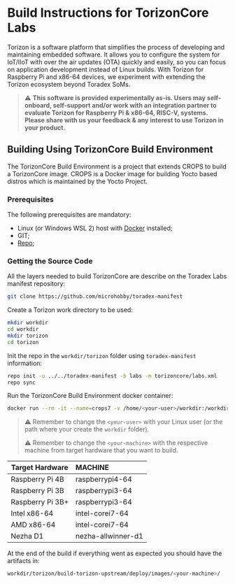 # Build Instructions for TorizonCore Labs

Torizon is a software platform that simplifies the process of developing and maintaining embedded software. It allows you to configure the system for IoT/IIoT with over the air updates (OTA) quickly and easily, so you can focus on application development instead of Linux builds. With Torizon for Raspberry Pi and x86-64 devices, we experiment with extending the Torizon ecosystem beyond Toradex SoMs.

> ⚠️ **This software is provided experimentally as-is. Users may self-onboard, self-support and/or work with an integration partner to evaluate Torizon for Raspberry Pi & x86-64, RISC-V, systems. Please share with us your feedback & any interest to use Torizon in your product.**



## Building Using TorizonCore Build Environment

The TorizonCore Build Environment is a project that extends CROPS to build a TorizonCore image. CROPS is a Docker image for building Yocto based distros which is maintained by the Yocto Project.

### Prerequisites[​](https://developer.toradex.com/torizon/in-depth/build-torizoncore-from-source-with-yocto-projectopenembedded/#prerequisites-1 "Direct link to heading")

The following prerequisites are mandatory:

- Linux (or Windows WSL 2) host with [Docker](https://www.docker.com/) installed;
- GIT;
- [Repo](https://source.android.com/docs/setup/download#installing-repo);

### Getting the Source Code

All the layers needed to build TorizonCore are describe on the Toradex Labs manifest repository:

```bash
git clone https://github.com/microhobby/toradex-manifest
```

Create a Torizon work directory to be used:

```bash
mkdir workdir
cd workdir
mkdir torizon
cd torizon
```

Init the repo in the `workdir/torizon` folder using `toradex-manifest` information:

```bash
repo init -u ../../toradex-manifest -b labs -m torizoncore/labs.xml
repo sync
```

Run the TorizonCore Build Environment docker container:

```bash
docker run --rm -it --name=crops7 -v /home/<your-user>/workdir:/workdir --workdir=/workdir -e MACHINE=<your-machine> -e IMAGE=torizon-core-docker torizon/crops:kirkstone-6.x.y startup-tdx.sh
```

> ⚠️ Remember to change the `<your-user>` with your Linux user (or the path where your create the `workdir` folder).
> 
> ⚠️ Remember to change the `<your-machine>` with the respective machine from target hardware that you want to build.

| Target Hardware  | MACHINE            |
| ---------------- |:------------------ |
| Raspberry Pi 4B  | raspberrypi4-64    |
| Raspberry Pi 3B  | raspberrypi3-64    |
| Raspberry Pi 3B+ | raspberrypi3-64    |
| Intel x86-64     | intel-corei7-64    |
| AMD x86-64       | intel-corei7-64    |
| Nezha D1         | nezha-allwinner-d1 |

At the end of the build if everything went as expected you should have the artifacts in:

```bash
workdir/torizon/build-torizon-upstream/deploy/images/<your-machine>/
```


